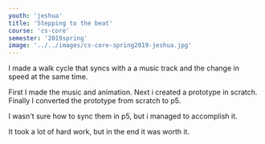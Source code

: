 ```yaml
---
youth: 'jeshua'
title: 'Stepping to the beat'
course: 'cs-core'
semester: '2019spring'
image: '../../images/cs-core-spring2019-jeshua.jpg'
---
```


I made a walk cycle that syncs with a a music track and the change in speed at the same time.

First I made the music and animation. Next i created a prototype in scratch. Finally I converted the prototype from scratch to p5.

I wasn't sure how to sync them in p5, but i managed to accomplish it.

It took a lot of hard work, but in the end it was worth it.

